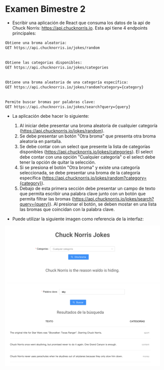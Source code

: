 # Examen Bimestre 2

* Escribir una aplicación de React que consuma los datos de la api de Chuck Norris: https://api.chucknorris.io. Esta api tiene 4 endpoints principales:

```
Obtiene una broma aleatoria:
GET https://api.chucknorris.io/jokes/random


Obtiene las categorias disponibles:
GET https://api.chucknorris.io/jokes/categories


Obtiene una broma aleatoria de una categoría específica:
GET https://api.chucknorris.io/jokes/random?category={category}


Permite buscar bromas por palabras clave:
GET https://api.chucknorris.io/jokes/search?query={query}
```

* La aplicación debe hacer lo siguiente:
  1. Al iniciar debe presentar una broma aleatoria de cualquier categoría (https://api.chucknorris.io/jokes/random).
  1. Se debe presentar un botón "Otra broma" que presenta otra broma aleatoria en pantalla.
  1. Se debe contar con un select que presente la lista de categorías disponibles (https://api.chucknorris.io/jokes/categories). El select debe contar con una opción "Cualquier categoría" o el select debe tener la opción de quitar la selección.
  1. Si se presiona el botón "Otra broma" y existe una categoría seleccionada, se debe presentar una broma de la categoría específica (https://api.chucknorris.io/jokes/random?category={category}).
  1. Debajo de esta primera sección debe presentar un campo de texto que permita escribir una palabra clave junto con un botón que permita filtrar las bromas (https://api.chucknorris.io/jokes/search?query={query}). Al presionar el botón, se deben mostar en una lista las bromas que coincidan con la palabra clave.
  
* Puede utilizar la siguiente imagen como referencia de la interfaz:   

![Mockup](mockup.png)

